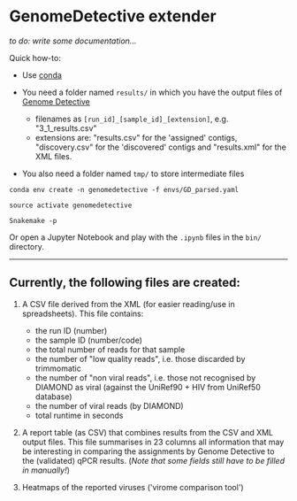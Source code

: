 # GenomeDetective extender

_to do: write some documentation..._

Quick how-to:

- Use [conda](https://conda.io/docs/index.html)

- You need a folder named `results/` in which you have the output files of [Genome Detective](http://www.genomedetective.com/app/typingtool/virus/)
    - filenames as `[run_id]_[sample_id]_[extension]`, e.g. "3_1_results.csv"
    - extensions are: "results.csv" for the 'assigned' contigs,
    "discovery.csv" for the 'discovered' contigs and "results.xml" for the XML files.

- You also need a folder named `tmp/` to store intermediate files

`conda env create -n genomedetective -f envs/GD_parsed.yaml`

`source activate genomedetective`

`Snakemake -p`

Or open a Jupyter Notebook and play with the `.ipynb` files in the `bin/` directory.

-----

## Currently, the following files are created:

1. A CSV file derived from the XML (for easier reading/use in spreadsheets). This file contains:
    - the run ID (number)
    - the sample ID (number/code)
    - the total number of reads for that sample
    - the number of "low quality reads", i.e. those discarded by trimmomatic
    - the number of "non viral reads", i.e. those not recognised by DIAMOND as viral (against the UniRef90 + HIV from UniRef50 database)
    - the number of viral reads (by DIAMOND)
    - total runtime in seconds
    
2. A report table (as CSV) that combines results from the CSV and XML output files. This file summarises in 23 columns all information that may be interesting in comparing the assignments by Genome Detective to the (validated) qPCR results. (_Note that some fields still have to be filled in manually!_)

3. Heatmaps of the reported viruses ('virome comparison tool')